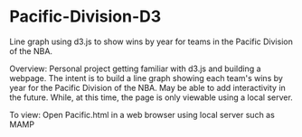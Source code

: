 # Pacific-Division-D3
Line graph using d3.js to show wins by year for teams in the Pacific Division of the NBA.

Overview:
Personal project getting familiar with d3.js and building a webpage. The intent is to build a line graph showing each team's wins by year for the Pacific Division of the NBA. May be able to add interactivity in the future. While, at this time, the page is only viewable using a local server.

To view:
Open Pacific.html in a web browser using local server such as MAMP
